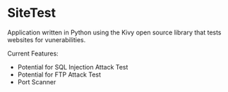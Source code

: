 # SiteTest
Application written in Python using the Kivy open source library that tests websites for vunerabilities.

Current Features:
* Potential for SQL Injection Attack Test
* Potential for FTP Attack Test 
* Port Scanner
